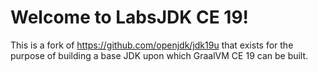# Welcome to LabsJDK CE 19!

This is a fork of https://github.com/openjdk/jdk19u that
exists for the purpose of building a base JDK upon which GraalVM CE 19 can be built.
